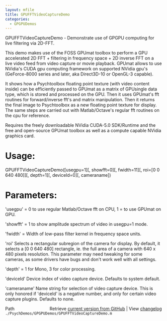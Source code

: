 ```yaml
---
layout: mfile
title: GPUFFTVideoCaptureDemo
categories:
  - GPGPUDemos
---
```


GPUFFTVideoCaptureDemo \- Demonstrate use of GPGPU computing for live filtering via 2D\-FFT.

This demo makes use of the FOSS GPUmat toolbox to perform a GPU
accelerated 2D FFT \+ filtering in frequency space \+ 2D inverse FFT on a
live video feed from video capture or movie playback. GPUmat allows to
use NVidia's CUDA gpu computing framework on supported NVidia gpu's
\(GeForce\-8000 series and later, aka Direct3D\-10 or OpenGL\-3 capable\).

It shows how a Psychtoolbox floating point texture \(with video content
inside\) can be efficiently passed to GPUmat as a matrix of GPUsingle data
type, which is stored and processed on the GPU. Then it uses GPUmat's fft
routines for forward/inverse fft's and matrix manipulation. Then it
returns the final image to Psychtoolbox as a new floating point texture
for display. The same steps are carried out with Matlab/Octave's regular
fft routines on the cpu for reference.

Requires the freely downloadable NVidia CUDA\-5.0 SDK/Runtime and the free
and open\-source GPUmat toolbox as well as a compute capable NVidia
graphics card.

# Usage:

GPUFFTVideoCaptureDemo\(\[usegpu=1\]\[, showfft=0\]\[, fwidth=11\]\[, roi=\[0 0 640 480\]\]\[, depth=1\]\[, deviceId=0\]\[, cameraname\]\)

# Parameters:

'usegpu' = 0 to use regular Matlab/Octave fft on CPU, 1 = to use GPUmat on GPU.

'showfft' = 1 to show amplitude spectrum of video in usegpu=1 mode.

'fwidth' = Width of low\-pass filter kernel in frequency space units.

'roi' Selects a rectangular subregion of the camera for display. By
default, it selects a \[0 0 640 480\] rectangle, ie. the full area of a
camera with 640 x 480 pixels resolution. This parameter may need tweaking
for some cameras, as some drivers have bugs and don't work well with all
settings.

'depth' = 1 for Mono, 3 for color processing.

'deviceId' Device index of video capture device. Defaults to system default.

'cameraname' Name string for selection of video capture device. This is
only honored if 'deviceId' is a negative number, and only for certain
video capture plugins. Defaults to none.



<div class="code_header" style="text-align:right;">
  <span style="float:left;">Path&nbsp;&nbsp;</span> <span class="counter">Retrieve <a href=
  "https://raw.github.com/Psychtoolbox-3/Psychtoolbox-3/beta/./PsychDemos/GPGPUDemos/GPUFFTVideoCaptureDemo.m">current version from GitHub</a> | View <a href=
  "https://github.com/Psychtoolbox-3/Psychtoolbox-3/commits/beta/./PsychDemos/GPGPUDemos/GPUFFTVideoCaptureDemo.m">changelog</a></span>
</div>
<div class="code">
  <code>./PsychDemos/GPGPUDemos/GPUFFTVideoCaptureDemo.m</code>
</div>

